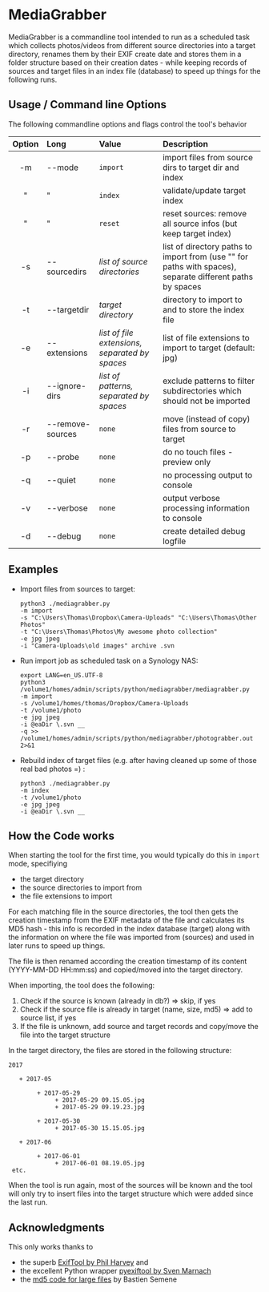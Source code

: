# MediaGrabber
MediaGrabber is a commandline tool intended to run as a scheduled task which collects photos/videos from different 
source directories into a target directory, renames them by their EXIF create date and stores them in a folder structure
based on their creation dates - while keeping records of sources and target files in an index file (database) to
speed up things for the following runs.

## Usage / Command line Options
The following commandline options and flags control the tool's behavior 

Option | Long | Value | Description
:---: | :--- | :--- | :---
-m | --mode | `import` | import files from source dirs to target dir and index
| " |   "    | `index` | validate/update target index
| " |    "    | `reset` | reset sources: remove all source infos (but keep target index)
-s | --sourcedirs | *list of source directories* | list of directory paths to import from (use "" for paths with spaces), separate different paths by spaces
-t | --targetdir | *target directory* | directory to import to and to store the index file
-e | --extensions | *list of file extensions, separated by spaces* | list of file extensions to import to target (default: jpg)
-i | --ignore-dirs | *list of patterns, separated by spaces* | exclude patterns to filter subdirectories which should not be imported
-r | --remove-sources | `none` | move (instead of copy) files from source to target
-p | --probe | `none` | do no touch files - preview only
-q | --quiet | `none` | no processing output to console
-v | --verbose | `none` | output verbose processing information to console
-d | --debug | `none` | create detailed debug logfile


## Examples

* Import files from sources to target:
    ```
    python3 ./mediagrabber.py
    -m import 
    -s "C:\Users\Thomas\Dropbox\Camera-Uploads" "C:\Users\Thomas\Other Photos"
    -t "C:\Users\Thomas\Photos\My awesome photo collection"
    -e jpg jpeg
    -i "Camera-Uploads\old images" archive .svn
    ```
    

* Run import job as scheduled task on a Synology NAS:
    ```
    export LANG=en_US.UTF-8
    python3 /volume1/homes/admin/scripts/python/mediagrabber/mediagrabber.py
    -m import 
    -s /volume1/homes/thomas/Dropbox/Camera-Uploads 
    -t /volume1/photo
    -e jpg jpeg
    -i @eaDir \.svn __ 
    -q >> /volume1/homes/admin/scripts/python/mediagrabber/photograbber.out 2>&1
    ```

* Rebuild index of target files (e.g. after having cleaned up some of those real bad photos =) :
     ```
    python3 ./mediagrabber.py
    -m index
    -t /volume1/photo
    -e jpg jpeg
    -i @eaDir \.svn __
    ```
## How the Code works
When starting the tool for the first time, you would typically do this in `import` mode, specifiying
 * the target directory
 * the source directories to import from
 * the file extensions to import
 
For each matching file in the source directories, the tool then gets the creation timestamp from the EXIF metadata of
the file and calculates its MD5 hash - this info is recorded in the index database (target) along with the information
on where the file was imported from (sources) and used in later runs to speed up things.

The file is then renamed according the creation timestamp of its content (YYYY-MM-DD HH:mm:ss) and copied/moved into the 
target directory.
  
When importing, the tool does the following:
 1. Check if the source is known (already in db?) => skip, if yes
 2. Check if the source file is already in target (name, size, md5) => add to source list, if yes
 3. If the file is unknown, add source and target records and copy/move the file into the target structure

In the target directory, the files are stored in the following structure:
    
    2017 
 
       + 2017-05
       
            + 2017-05-29
                 + 2017-05-29 09.15.05.jpg
                 + 2017-05-29 09.19.23.jpg
                 
            + 2017-05-30
                 + 2017-05-30 15.15.05.jpg
 
       + 2017-06
 
            + 2017-06-01
                 + 2017-06-01 08.19.05.jpg
     etc.

When the tool is run again, most of the sources will be known and the tool will only try to insert files into the target
structure which were added since the last run.

 
 ## Acknowledgments

This only works thanks to 
  * the superb [ExifTool by Phil Harvey](http://www.sno.phy.queensu.ca/~phil/exiftool/) and
  * the excellent Python wrapper [pyexiftool by Sven Marnach](https://github.com/smarnach/pyexiftool)
  * the [md5 code for large files](http://stackoverflow.com/a/17782753) by Bastien Semene
